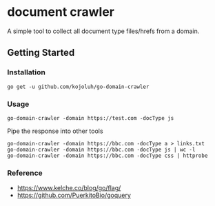 # document crawler

A simple tool to collect all document type files/hrefs from a domain.

## Getting Started

### Installation
```
go get -u github.com/kojoluh/go-domain-crawler
```

### Usage

```
go-domain-crawler -domain https://test.com -docType js
```

Pipe the response into other tools
```
go-domain-crawler -domain https://bbc.com -docType a > links.txt
go-domain-crawler -domain https://bbc.com -docType js | wc -l
go-domain-crawler -domain https://bbc.com -docType css | httprobe
```

### Reference

- https://www.kelche.co/blog/go/flag/
- https://github.com/PuerkitoBio/goquery